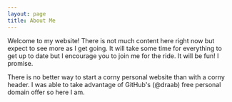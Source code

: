 ```yaml
---
layout: page
title: About Me
---
```


<p class="message">Welcome to my website! There is not much content here right now but expect to see more as I get going. It will take some time for everything to get up to date but I encourage you to join me for the ride. It will be fun! I promise.</p>

There is no better way to start a corny personal website than with a corny header. I was able to take advantage of GitHub's (@draab) free personal domain offer so here I am.  